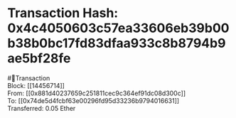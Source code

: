 
Transaction Hash: 0x4c4050603c57ea33606eb39b00b38b0bc17fd83dfaa933c8b8794b9ae5bf28fe
====================================================================================
  
#💸Transaction  
Block: [[14456714]]  
From: [[0x881d40237659c251811cec9c364ef91dc08d300c]]  
To: [[0x74de5d4fcbf63e00296fd95d33236b9794016631]]  
Transferred: 0.05 Ether